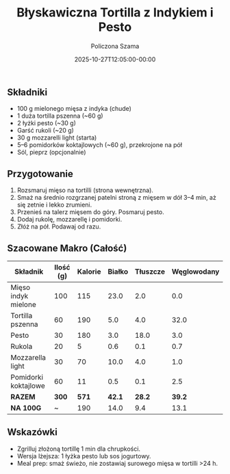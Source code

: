 ﻿---
draft: false
readyToTest: true
title: "Błyskawiczna Tortilla z Indykiem i Pesto"
author: "Policzona Szama"
recipe_image: images/recipe-headers/tortilla_indyk_pesto.avif
date: 2025-10-27T12:05:00-00:00
categories: ["obiady"]
tags: ["tortilla", "indyk", "pesto", "szybkie", "fit"]
tagline: "Ekspresowa tortilla z mielonym indykiem, pesto, rukolą i mozzarellą – gotowa w kilkanaście minut."
ingredients: ["mięso mielone z indyka", "tortilla pszenna", "pesto", "rukola", "mozzarella light", "pomidorki koktajlowe"]
servings: 1
prep_time: 5
cook: true
cook_time: 8
calories: 190
protein: 14
fat: 9
carbohydrate: 13
link: https://www.youtube.com/shorts/zeDBT_QcLtc
fodmap:
  status: "no"
  serving_ok: "Nie – pszenna tortilla (fruktany) i klasyczne pesto z czosnkiem."
  notes: "Wysokie fruktany z pszennej tortilli; pesto zwykle zawiera czosnek. Pomidorki i rukola są niskie FODMAP."
  substitutions:
    - "Bezglutenowa tortilla (ryżowa/kukurydziana)."
    - "Pesto bez czosnku lub olej czosnkowy infuzyjny."
    - "Zmniejsz porcję o połowę przy umiarkowanej tolerancji fruktanów."
---

## Składniki

- 100 g mielonego mięsa z indyka (chude)
- 1 duża tortilla pszenna (~60 g)
- 2 łyżki pesto (~30 g)
- Garść rukoli (~20 g)
- 30 g mozzarelli light (starta)
- 5–6 pomidorków koktajlowych (~60 g), przekrojone na pół
- Sól, pieprz (opcjonalnie)

## Przygotowanie

1. Rozsmaruj mięso na tortilli (strona wewnętrzna).
2. Smaż na średnio rozgrzanej patelni stroną z mięsem w dół 3–4 min, aż się zetnie i lekko zrumieni.
3. Przenieś na talerz mięsem do góry. Posmaruj pesto.
4. Dodaj rukolę, mozzarellę i pomidorki.
5. Złóż na pół. Podawaj od razu.

## Szacowane Makro (Całość)

| Składnik             | Ilość (g) | Kalorie | Białko | Tłuszcze | Węglowodany |
|----------------------|-----------|---------|--------|----------|-------------|
| Mięso indyk mielone  | 100       | 115     | 23.0   | 2.0      | 0.0         |
| Tortilla pszenna     | 60        | 190     | 5.0    | 4.0      | 32.0        |
| Pesto                | 30        | 180     | 3.0    | 18.0     | 3.0         |
| Rukola               | 20        | 5       | 0.6    | 0.1      | 0.7         |
| Mozzarella light     | 30        | 70      | 10.0   | 4.0      | 1.0         |
| Pomidorki koktajlowe | 60        | 11      | 0.5    | 0.1      | 2.5         |
| **RAZEM**            | **300**   | **571** | **42.1** | **28.2** | **39.2**    |
| **NA 100G**          | ~         | 190     | 14.0   | 9.4      | 13.1        |

## Wskazówki

- Zgrilluj złożoną tortillę 1 min dla chrupkości.
- Wersja lżejsza: 1 łyżka pesto lub sos jogurtowy.
- Meal prep: smaż świeżo, nie zostawiaj surowego mięsa w tortilli >24 h.
